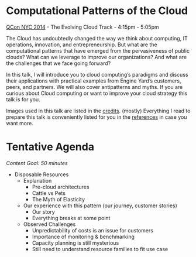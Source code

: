 # Computational Patterns of the Cloud
[QCon NYC 2014](https://qconnewyork.com/presentation/computational-patterns-cloud) - The Evolving Cloud Track - 4:15pm - 5:05pm

The Cloud has undoubtedly changed the way we think about computing, IT operations, innovation, and entrepreneurship. But what are the computational patterns that have emerged from the pervasiveness of public clouds? What can we leverage to improve our organizations? And what are the challenges that we face going forward?

In this talk, I will introduce you to cloud computing’s paradigms and discuss their applications with practical examples from Engine Yard’s customers, peers, and partners. We will also cover antipatterns and myths. If you are curious about Cloud computing or want to improve your cloud strategy this talk is for you.

Images used in this talk are listed in the [credits](credits.md). (mostly) Everything I read to prepare this talk is conveniently listed for you in the [references](references.md) in case you want more.

# Tentative Agenda
*Content Goal: 50 minutes*

* Disposable Resources
  * Explanation
    * Pre-cloud architectures
    * Cattle vs Pets
    * The Myth of Elasticity
  * Our experience with this pattern (our journey, customer stories)
    * Our story
    * Everything breaks at some point
  * Observed Challenges
    * Unpredictability of costs is an issue for customers
    * Importance of monitoring & benchmarking
    * Capacity planning is still mysterious
    * Still need to understand resource families to fit use case
